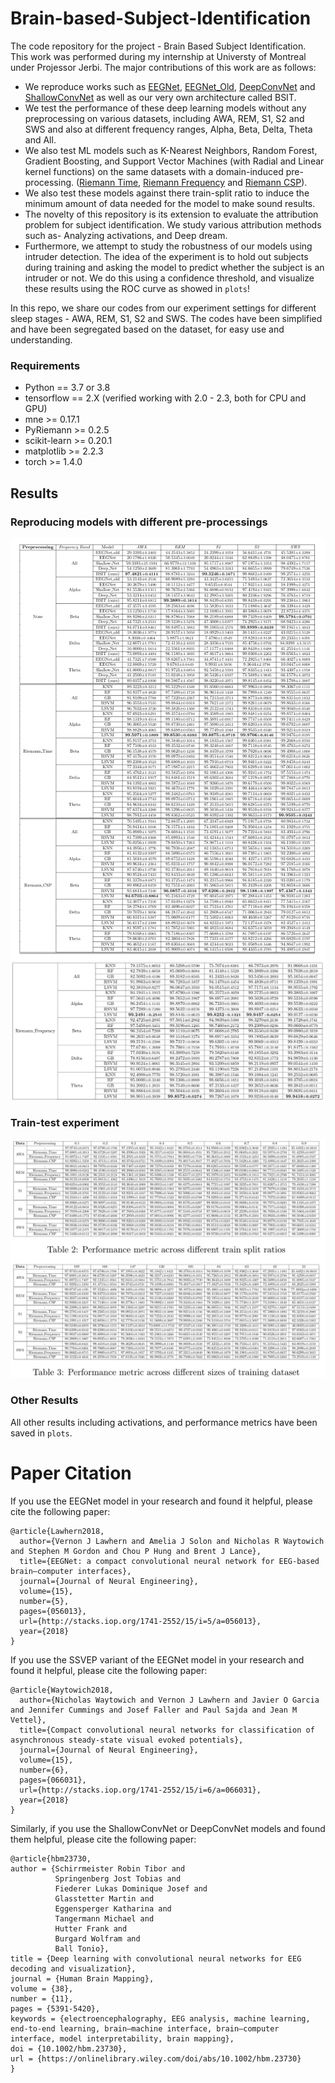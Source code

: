 # Brain-based-Subject-Identification

The code repository for the project - Brain Based Subject Identification. This work was performed during my internship at Universty of Montreal under Projessor Jerbi.
The major contributions of this work are as follows:
* We reproduce works such as [EEGNet](http://stacks.iop.org/1741-2552/15/i=5/a=056013), [EEGNet_Old](http://stacks.iop.org/1741-2552/15/i=5/a=056013), [DeepConvNet](https://onlinelibrary.wiley.com/doi/full/10.1002/hbm.23730) and [ShallowConvNet](https://onlinelibrary.wiley.com/doi/full/10.1002/hbm.23730) as well as our very own architecture called BSIT.
* We test the performance of these deep learning models without any preprocessing on various datasets, including AWA, REM, S1, S2 and SWS and also at different frequency ranges, Alpha, Beta, Delta, Theta and All.
* We also test ML models such as K-Nearest Neighbors, Random Forest, Gradient Boosting, and Support Vector Machines (with Radial and Linear kernel functions) on the same datasets with a domain-induced pre-processing. ([Riemann Time](https://github.com/pyRiemann/pyRiemann), [Riemann Frequency](https://github.com/pyRiemann/pyRiemann) and [Riemann CSP](https://hal.archives-ouvertes.fr/file/index/docid/681328/filename/Barachant_tbme_final.pdf)).
* We also test these models against there train-split ratio to induce the minimum amount of data needed for the model to make sound results.
* The novelty of this repository is its extension to evaluate the attribution problem for subject identification. We study various attribution methods such as- Analyzing activations, and Deep dream.
* Furthermore, we attempt to study the robustness of our models using intruder detection. The idea of the experiment is to hold out subjects during training and asking the model to predict whether the subject is an intruder or not. We do this using a confidence threshold, and visualize these results using the ROC curve as showed in `plots`!

In this repo, we share our codes from our experiment settings for different sleep stages - AWA, REM, S1, S2 and SWS. The codes have been simplified and have been segregated based on the dataset, for easy use and understanding.

### Requirements

* Python == 3.7 or 3.8
* tensorflow == 2.X (verified working with 2.0 - 2.3, both for CPU and GPU)
* mne >= 0.17.1
* PyRiemann >= 0.2.5
* scikit-learn >= 0.20.1
* matplotlib >= 2.2.3
* torch >= 1.4.0

## Results
### Reproducing models with different pre-processings

<img src="plots/result_others.png"/>
<img src="plots/result_rf.png" width="610"/>

### Train-test experiment

<img src="plots/result_train_test.png"/>

### Other Results
All other results including activations, and performance metrics have been saved in `plots`.


# Paper Citation

If you use the EEGNet model in your research and found it helpful, please cite the following paper:

```
@article{Lawhern2018,
  author={Vernon J Lawhern and Amelia J Solon and Nicholas R Waytowich and Stephen M Gordon and Chou P Hung and Brent J Lance},
  title={EEGNet: a compact convolutional neural network for EEG-based brain–computer interfaces},
  journal={Journal of Neural Engineering},
  volume={15},
  number={5},
  pages={056013},
  url={http://stacks.iop.org/1741-2552/15/i=5/a=056013},
  year={2018}
}
```

If you use the SSVEP variant of the EEGNet model in your research and found it helpful, please cite the following paper:

```
@article{Waytowich2018,
  author={Nicholas Waytowich and Vernon J Lawhern and Javier O Garcia and Jennifer Cummings and Josef Faller and Paul Sajda and Jean M
Vettel},
  title={Compact convolutional neural networks for classification of asynchronous steady-state visual evoked potentials},
  journal={Journal of Neural Engineering},
  volume={15},
  number={6},
  pages={066031},
  url={http://stacks.iop.org/1741-2552/15/i=6/a=066031},
  year={2018}
}

```

Similarly, if you use the ShallowConvNet or DeepConvNet models and found them helpful, please cite the following paper:

```
@article{hbm23730,
author = {Schirrmeister Robin Tibor and
          Springenberg Jost Tobias and
          Fiederer Lukas Dominique Josef and
          Glasstetter Martin and
          Eggensperger Katharina and
          Tangermann Michael and
          Hutter Frank and
          Burgard Wolfram and
          Ball Tonio},
title = {Deep learning with convolutional neural networks for EEG decoding and visualization},
journal = {Human Brain Mapping},
volume = {38},
number = {11},
pages = {5391-5420},
keywords = {electroencephalography, EEG analysis, machine learning, end‐to‐end learning, brain–machine interface, brain–computer interface, model interpretability, brain mapping},
doi = {10.1002/hbm.23730},
url = {https://onlinelibrary.wiley.com/doi/abs/10.1002/hbm.23730}
}
```
